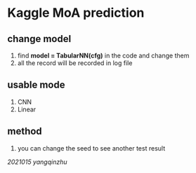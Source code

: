 # Kaggle MoA prediction
## change model
1. find __model = TabularNN(cfg)__ in the code and change them
2. all the record will be recorded in log file

## usable mode
1. CNN
2. Linear

## method
1. you can change the seed to see another test result


*2021015 yangqinzhu*